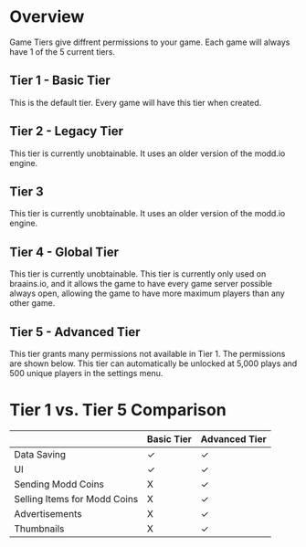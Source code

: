 # Overview

Game Tiers give diffrent permissions to your game. Each game will always have 1 of the 5 current tiers.

## Tier 1 - Basic Tier

This is the default tier. Every game will have this tier when created.

## Tier 2 - Legacy Tier

This tier is currently unobtainable. It uses an older version of the modd.io engine.

## Tier 3

This tier is currently unobtainable. It uses an older version of the modd.io engine.

## Tier 4 - Global Tier

This tier is currently unobtainable. This tier is currently only used on braains.io, and it allows the game to have every game server possible always open, allowing the game to have more maximum players than any other game.

## Tier 5 - Advanced Tier

This tier grants many permissions not available in Tier 1. The permissions are shown below. This tier can automatically be unlocked at 5,000 plays and 500 unique players in the settings menu.

# Tier 1 vs. Tier 5 Comparison

|| Basic Tier    | Advanced Tier |
| ------------- | ------------- | ------------- |
| Data Saving | ✓ | ✓ |
| UI | ✓ | ✓ |
| Sending Modd Coins | X | ✓ |
| Selling Items for Modd Coins | X | ✓ |
| Advertisements | X | ✓ |
| Thumbnails | X | ✓ |
